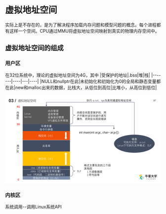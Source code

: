 # 虚拟地址空间
实际上是不存在的，是为了解决程序加载内存问题和模型问题的概念。每个进程都有这样一个空间。CPU通过MMU将虚拟地址空间映射到真实的物理内存空间中。
## 虚拟地址空间的组成
### 用户区
在32位系统中，理论的虚拟地址空间为4G，其中
|受保护的地址|.bss|堆|栈|
|-------|----|---|----|
|NULL和nullptr在此|未初始化和初始化为0的全局和静态变量都在此|new和malloc出来的数据，比栈大，从低位到高位|比堆小，从高位到低位|

![虚拟地址空间](VirtualMemory.png)
### 内核区
系统调用--调用Linux系统API